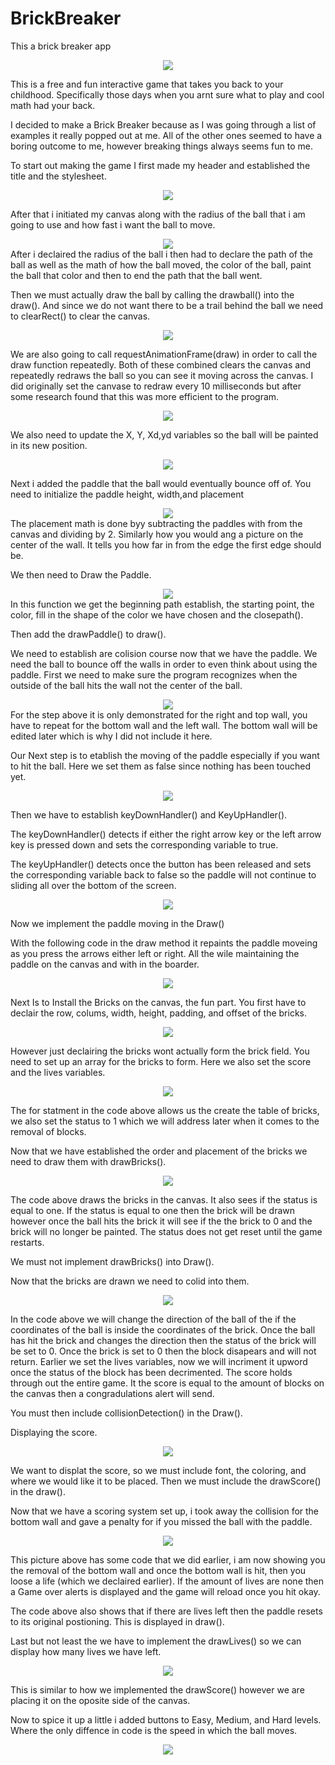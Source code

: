 # BrickBreaker
This a brick breaker app
<div align="center"> <img src="assets/brickbreaker.png"></div>

This is a free and fun interactive game that takes you back to your childhood. Specifically those days when you arnt sure what to play and cool math had your back.

I decided to make a Brick Breaker because as I was going through a list of examples it really popped out at me. All of the other ones seemed to have a boring outcome to me, however breaking things always seems fun to me.


To start out making the game I first made my header and established the title and the stylesheet.

<div align="center"> <img src="assets/Part1.PNG"></div>

After that i initiated my canvas along with the radius of the ball that i am going to use and how fast i want the ball to move. 


<div align="center"> <img src="assets/Part2.PNG"></div>
After i declaired the radius of the ball i then had to declare the path of the ball as well as the math of how the ball moved, the color of the ball, paint the ball that color and then to end the path that the ball went. 

Then we must actually draw the ball by calling the drawball() into the draw(). And since we do not want there to be a trail behind the ball we need to clearRect() to clear the canvas.
<div align="center"> <img src="assets/Part3.PNG"></div>

We are also going to call requestAnimationFrame(draw) in order to call the draw function repeatedly. Both of these combined clears the canvas and repeatedly redraws the ball so you can see it moving across the canvas. I did originally set the canvase to redraw every 10 milliseconds but after some research found that this was more efficient to the program. 
<div align="center"> <img src="assets/Part4.PNG"></div>

We also need to update the X, Y, Xd,yd variables so the ball will be painted in its new position. 
<div align="center"> <img src="assets/Part0.PNG"></div>

Next i added the paddle that the ball would eventually bounce off of. 
You need to initialize the paddle height, width,and placement
<div align="center"> <img src="assets/Part5.PNG"></div>
The placement math is done byy subtracting the paddles with from the canvas and dividing by 2. Similarly how you would ang a picture on the center of the wall. It tells you how far in from the edge the first edge should be.  

We then need to Draw the Paddle.
<div align="center"> <img src="assets/Part6.PNG"></div>
In this function we get the beginning path establish, the starting point, the color, fill in the shape of the color we have chosen and the closepath().

Then add the drawPaddle() to draw().

We need to establish are colision course now that we have the paddle. We need the ball to bounce off the walls in order to even think about using the paddle. 
First we need to make sure the program recognizes when the outside of the ball hits the wall not the center of the ball. 
<div align="center"> <img src="assets/Part7.PNG"></div>
For the step above it is only demonstrated for the right and top wall, you have to repeat for the bottom wall and the left wall. 
The bottom wall will be edited later which is why I did not include it here. 

Our Next step is to etablish the moving of the paddle especially if you want to hit the ball. 
Here we set them as false since nothing has been touched yet. 
<div align="center"> <img src="assets/Part8.PNG"></div>

Then we have to establish keyDownHandler() and KeyUpHandler().

The keyDownHandler() detects if either the right arrow key or the left arrow key is pressed down and sets the corresponding variable to true. 

The keyUpHandler() detects once the button has been released and sets the corresponding variable back to false so the paddle will not continue to sliding all over the bottom of the screen. 
<div align="center"> <img src="assets/Part9.PNG"></div>


Now we implement the paddle moving in the Draw()

With the following code in the draw method it repaints the paddle moveing as you press the arrows either left or right. All the wile maintaining the paddle on the canvas and with in the boarder. 

<div align="center"> <img src="assets/Part10.PNG"></div>

Next Is to Install the Bricks on the canvas, the fun part. You first have to declair the row, colums, width, height, padding, and offset of the bricks. 

<div align="center"> <img src="assets/Part11.PNG"></div>

However just declairing the bricks wont actually form the brick field. You need to set up an array for the bricks to form. Here we also set the score and the lives variables. 

<div align="center"> <img src="assets/Part12.PNG"></div>

The for statment in the code above allows us the create the table of bricks, we also set the status to 1 which we will address later when it comes to the removal of blocks.

Now that we have established the order and placement of the bricks we need to draw them with drawBricks(). 

<div align="center"> <img src="assets/Part13.PNG"></div>

The code above draws the bricks in the canvas.  It also sees if the status is equal to one. If the status is equal to one then the brick will be drawn however once the ball hits the brick it will see if the  the brick to 0 and the brick will no longer be painted. The status does not get reset until the game restarts. 

We must not implement drawBricks() into Draw().

Now that the bricks are drawn we need to colid into them. 

<div align="center"> <img src="assets/Part14.PNG"></div>

In the code above we will change the direction of the ball of the if the coordinates of the ball is inside the coordinates of the brick. Once the ball has hit the brick and changes the direction then the status of the brick will be set to 0. Once the brick is set to 0 then the block disapears and will not return. Earlier we set the lives variables, now we will incriment it upword once the status of the block has been decrimented. The score holds through out the entire game. It the score is equal to the amount of blocks on the canvas then a congradulations alert will send.  

You must then include collisionDetection() in the Draw().

Displaying the score.

<div align="center"> <img src="assets/Part15.PNG"></div>

We want to displat the score, so we must include font, the coloring, and where we would like it to be placed.
Then we must include the drawScore() in the draw().

Now that we have a scoring system set up, i took away the collision for the bottom wall and gave a penalty for if you missed the ball with the paddle. 

<div align="center"> <img src="assets/Part16.PNG"></div>

This picture above has some code that we did earlier, i am now showing you the removal of the bottom wall and once the bottom wall is hit, then you loose a life (which we declaired earlier). If the amount of lives are none then a Game over alerts is displayed and the game will reload once you hit okay. 

The code above also shows that if there are lives left then the paddle resets to its original postioning. This is displayed in draw().

Last but not least the we have to implement the drawLives() so we can display how many lives we have left. 

<div align="center"> <img src="assets/Part17.PNG"></div>

This is similar to how we implemented the drawScore() however we are placing it on the oposite side of the canvas. 

Now to spice it up a little i added buttons to Easy, Medium, and Hard levels. Where the only diffence in code is the speed in which the ball moves. 

<div align="center"> <img src="assets/Part18.PNG"></div>

















  


